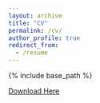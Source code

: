 ```yaml
---
layout: archive
title: "CV"
permalink: /cv/
author_profile: true
redirect_from:
  - /resume
---
```


{% include base_path %}


[Download Here](https://huuuuusy.github.io/files/CV-EN.pdf)


